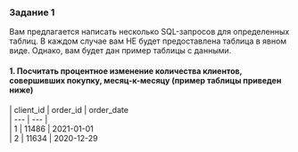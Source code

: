 ### Задание 1
Вам предлагается написать несколько SQL-запросов для определенных таблиц. В каждом случае вам НЕ будет предоставлена таблица в явном виде. Однако, вам будет дан пример таблицы с данными.

#### 1. Посчитать процентное изменение количества клиентов, совершивших покупку, месяц-к-месяцу (пример таблицы приведен ниже)  
| client_id | order_id | order_date  
| --- | --- |  
| 1 | 11486 | 2021-01-01  
| 2 | 11634 | 2020-12-29  

